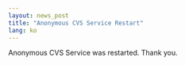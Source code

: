 ```yaml
---
layout: news_post
title: "Anonymous CVS Service Restart"
lang: ko
---
```


Anonymous CVS Service was restarted. Thank you.

